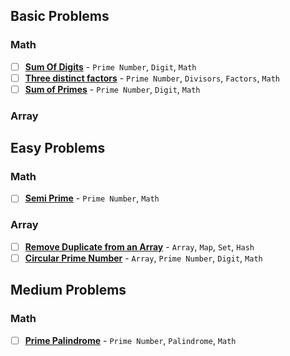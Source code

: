 ## Basic Problems

### Math

- [ ] [**Sum Of Digits**](https://www.geeksforgeeks.org/problems/sum-of-digits-prime-non-prime1935/1?page=1&category=Prime%20Number&sortBy=difficulty) - `Prime Number`, `Digit`, `Math`
- [ ] [**Three distinct factors**](https://www.geeksforgeeks.org/problems/three-distinct-factors5613/1?page=1&category=Prime%20Number&sortBy=difficulty) - `Prime Number`, `Divisors`, `Factors`, `Math`
- [ ] [**Sum of Primes**](https://www.geeksforgeeks.org/problems/sum-of-primes0042/1?page=1&category=Prime%20Number&sortBy=difficulty) - `Prime Number`, `Digit`, `Math`

### Array


## Easy Problems

### Math

- [ ] [**Semi Prime**](https://www.geeksforgeeks.org/problems/semi-prime4736/1?page=1&category=Prime%20Number&sortBy=difficulty) - `Prime Number`, `Math`

### Array

- [ ] [**Remove Duplicate from an Array**](https://www.geeksforgeeks.org/problems/remove-duplicates-in-small-prime-array/1?page=1&category=Prime%20Number&sortBy=difficulty) - `Array`, `Map`, `Set`, `Hash`
- [ ] [**Circular Prime Number**](https://www.geeksforgeeks.org/problems/circular-prime-number0230/1?page=1&category=Prime%20Number&sortBy=difficulty) - `Array`, `Prime Number`, `Digit`, `Math`

## Medium Problems

### Math

- [ ] [**Prime Palindrome**](https://leetcode.com/problems/prime-palindrome/submissions/1720723499/) - `Prime Number`, `Palindrome`, `Math`
